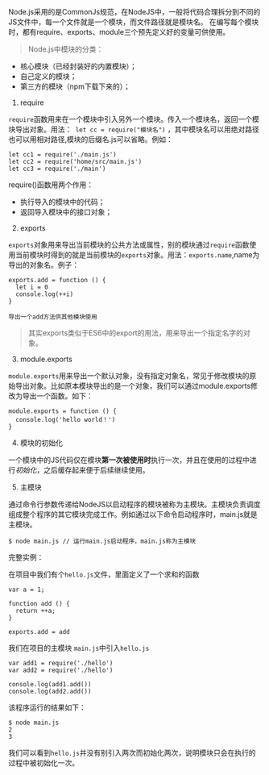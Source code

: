 Node.js采用的是CommonJs规范，在NodeJS中，一般将代码合理拆分到不同的JS文件中，每一个文件就是一个模块，而文件路径就是模块名。
在编写每个模块时，都有require、exports、module三个预先定义好的变量可供使用。

> Node.js中模块的分类：
* 核心模块（已经封装好的内置模块）；
* 自己定义的模块；
* 第三方的模块（npm下载下来的）； 

1. require

`require`函数用来在一个模块中引入另外一个模块。传入一个模块名，返回一个模块导出对象。用法：` let cc = require("模块名")` ，其中模块名可以用绝对路径也可以用相对路径,模块的后缀名.js可以省略。例如：
```
let cc1 = require('./main.js')
let cc2 = require('home/src/main.js')
let cc3 = require('./main')
```
require()函数用两个作用：

* 执行导入的模块中的代码；
* 返回导入模块中的接口对象； 

2. exports

`exports`对象用来导出当前模块的公共方法或属性，别的模块通过`require`函数使用当前模块时得到的就是当前模块的`exports`对象。用法：`exports.name`,name为导出的对象名。例子：
```
exports.add = function () {
  let i = 0
  console.log(++i)
}

导出一个add方法供其他模块使用
```
> 其实exports类似于ES6中的export的用法，用来导出一个指定名字的对象。

3. module.exports

`module.exports`用来导出一个默认对象，没有指定对象名，常见于修改模块的原始导出对象。比如原本模块导出的是一个对象，我们可以通过module.exports修改为导出一个函数。如下：
```
module.exports = function () {
  console.log('hello world！')
}
```
4. 模块的初始化

一个模块中的JS代码仅在模块**第一次被使用时**执行一次，并且在使用的过程中进行*初始化*，之后缓存起来便于后续继续使用。

5. 主模块

通过命令行参数传递给NodeJS以启动程序的模块被称为主模块。主模块负责调度组成整个程序的其它模块完成工作。例如通过以下命令启动程序时，main.js就是主模块。
```
$ node main.js // 运行main.js启动程序，main.js称为主模块
```
完整实例：

在项目中我们有个`hello.js`文件，里面定义了一个求和的函数
```
var a = 1;

function add () {
  return ++a;
}

exports.add = add
```
我们在项目的主模块 `main.js`中引入`hello.js`
```
var add1 = require('./hello')
var add2 = require('./hello')

console.log(add1.add())
console.log(add2.add())
```
该程序运行的结果如下：

```
$ node main.js
2
3
```
我们可以看到`hello.js`并没有别引入两次而初始化两次，说明模块只会在执行的过程中被初始化一次。


